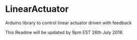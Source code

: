 # LinearActuator
Arduino library to control linear actuator driven with feedback 

This Readme will be updated by 9pm EST 26th July 2019.
